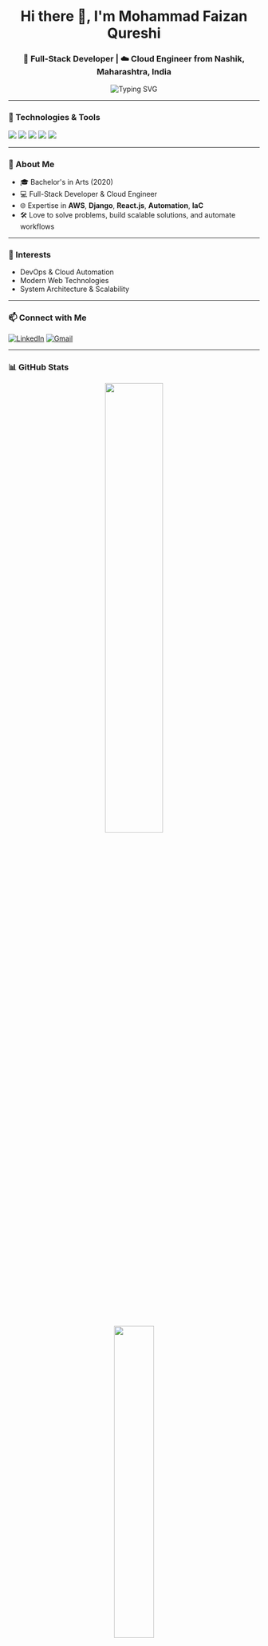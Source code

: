<h1 align="center">Hi there 👋, I'm Mohammad Faizan Qureshi</h1>
<h3 align="center">🚀 Full-Stack Developer | ☁️ Cloud Engineer from Nashik, Maharashtra, India</h3>

<p align="center">
  <img src="https://readme-typing-svg.demolab.com?font=Fira+Code&duration=3000&pause=1000&color=36BCF7&width=435&lines=Welcome+to+my+GitHub+Profile!;I+build+modern+web+apps;Cloud+%7C+DevOps+%7C+Django+%7C+React+lover" alt="Typing SVG" />
</p>

---

### 🔧 Technologies & Tools
<p>
  <img src="https://img.shields.io/badge/-AWS-232F3E?style=for-the-badge&logo=amazonaws&logoColor=white" />
  <img src="https://img.shields.io/badge/-Django-092E20?style=for-the-badge&logo=django&logoColor=white" />
  <img src="https://img.shields.io/badge/-React-20232A?style=for-the-badge&logo=react&logoColor=61DAFB" />
  <img src="https://img.shields.io/badge/-Python-3776AB?style=for-the-badge&logo=python&logoColor=white" />
  <img src="https://img.shields.io/badge/-Ansible-E74428?style=for-the-badge&logo=ansible&logoColor=white" />
</p>

---

### 📌 About Me
- 🎓 Bachelor's in Arts (2020)
- 💻 Full-Stack Developer & Cloud Engineer
- 🌐 Expertise in **AWS**, **Django**, **React.js**, **Automation**, **IaC**
- 🛠️ Love to solve problems, build scalable solutions, and automate workflows

---

### 🌱 Interests
- DevOps & Cloud Automation
- Modern Web Technologies
- System Architecture & Scalability

---

### 📫 Connect with Me
[![LinkedIn](https://img.shields.io/badge/LinkedIn-Connect-blue?style=flat-square&logo=linkedin)](https://www.linkedin.com/in/faizan-qureshi-developer)
[![Gmail](https://img.shields.io/badge/Gmail-fqthedeveloper@gmail.com-D14836?style=flat-square&logo=gmail&logoColor=white)](mailto:fqthedeveloper@gmail.com)

---

### 📊 GitHub Stats
<p align="center">
  <img src="https://github-readme-stats.vercel.app/api?username=fqthedeveloper&show_icons=true&theme=radical" width="48%"/>
</p>

<p align="center">
  <img src="https://github-readme-stats.vercel.app/api/top-langs/?username=fqthedeveloper&layout=compact&theme=radical" width="40%" />
</p>

<p align="center">
  <img src="https://github-profile-trophy.vercel.app/?username=fqthedeveloper&theme=radical&no-frame=true&row=1&column=7" />
</p>

---

### ✍️ Random Dev Quote
![Quote](https://quotes-github-readme.vercel.app/api?type=horizontal&theme=tokyonight)

### 🔄 Recent Activity
<!--START_SECTION:activity-->

<!--END_SECTION:activity-->

---

<p align="center">Let's build something amazing together! 🚀</p>